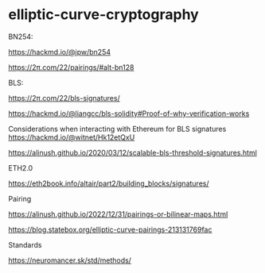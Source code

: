 # elliptic-curve-cryptography

BN254:

https://hackmd.io/@jpw/bn254

https://2π.com/22/pairings/#alt-bn128


BLS:

https://2π.com/22/bls-signatures/

https://hackmd.io/@liangcc/bls-solidity#Proof-of-why-verification-works

Considerations when interacting with Ethereum for BLS signatures    https://hackmd.io/@witnet/Hk12etQxU

https://alinush.github.io/2020/03/12/scalable-bls-threshold-signatures.html


ETH2.0

https://eth2book.info/altair/part2/building_blocks/signatures/


Pairing

https://alinush.github.io/2022/12/31/pairings-or-bilinear-maps.html

https://blog.statebox.org/elliptic-curve-pairings-213131769fac

Standards

https://neuromancer.sk/std/methods/
